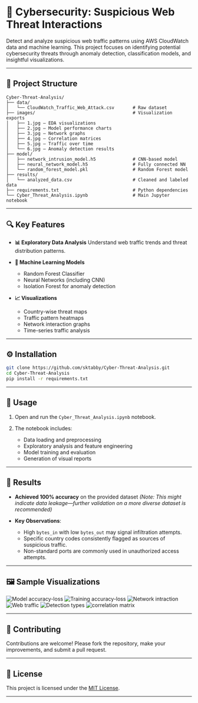 # 🚨 Cybersecurity: Suspicious Web Threat Interactions

Detect and analyze suspicious web traffic patterns using AWS CloudWatch data and machine learning. This project focuses on identifying potential cybersecurity threats through anomaly detection, classification models, and insightful visualizations.

---

## 📁 Project Structure

```
Cyber-Threat-Analysis/
├── data/
│   └── CloudWatch_Traffic_Web_Attack.csv       # Raw dataset
├── images/                                     # Visualization exports
│   ├── 1.jpg – EDA visualizations
│   ├── 2.jpg – Model performance charts
│   ├── 3.jpg – Network graphs
│   ├── 4.jpg – Correlation matrices
│   ├── 5.jpg – Traffic over time
│   └── 6.jpg – Anomaly detection results
├── model/
│   ├── network_intrusion_model.h5              # CNN-based model
│   ├── neural_network_model.h5                 # Fully connected NN
│   └── random_forest_model.pkl                 # Random Forest model
├── results/
│   └── analyzed_data.csv                       # Cleaned and labeled data
├── requirements.txt                            # Python dependencies
└── Cyber_Threat_Analysis.ipynb                 # Main Jupyter notebook
```

---

## 🔍 Key Features

* **📊 Exploratory Data Analysis**
  Understand web traffic trends and threat distribution patterns.

* **🧠 Machine Learning Models**

  * Random Forest Classifier
  * Neural Networks (including CNN)
  * Isolation Forest for anomaly detection

* **📈 Visualizations**

  * Country-wise threat maps
  * Traffic pattern heatmaps
  * Network interaction graphs
  * Time-series traffic analysis

---

## ⚙️ Installation

```bash
git clone https://github.com/sktabby/Cyber-Threat-Analysis.git
cd Cyber-Threat-Analysis
pip install -r requirements.txt
```

---

## 🚀 Usage

1. Open and run the `Cyber_Threat_Analysis.ipynb` notebook.
2. The notebook includes:

   * Data loading and preprocessing
   * Exploratory analysis and feature engineering
   * Model training and evaluation
   * Generation of visual reports

---

## 🧪 Results

* **Achieved 100% accuracy** on the provided dataset
  *(Note: This might indicate data leakage—further validation on a more diverse dataset is recommended)*

* **Key Observations**:

  * High `bytes_in` with low `bytes_out` may signal infiltration attempts.
  * Specific country codes consistently flagged as sources of suspicious traffic.
  * Non-standard ports are commonly used in unauthorized access attempts.

---

## 🖼️ Sample Visualizations

![Model accuracy-loss](https://github.com/user-attachments/assets/ccfcde1d-789e-4bca-868c-e96937568dc4)
![Training accuracy-loss](https://github.com/user-attachments/assets/29c81e84-92f1-41ad-b6ae-c4910f8e2c3a)
![Network intraction](https://github.com/user-attachments/assets/7276c8e8-268d-45c1-a751-61fcd52ee7b4)
![Web traffic](https://github.com/user-attachments/assets/fe880ee1-ce47-4ab3-8c67-124ede433424)
![Detection types](https://github.com/user-attachments/assets/8cc8a6b2-41de-4422-8c06-1a2a41bdac92)
![correlation matrix](https://github.com/user-attachments/assets/631b7a22-37a1-406e-825b-efc20b20e7af)

---

## 🤝 Contributing

Contributions are welcome!
Please fork the repository, make your improvements, and submit a pull request.

---

## 📜 License

This project is licensed under the [MIT License](LICENSE).

---
